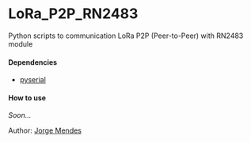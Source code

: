 # LoRa_P2P_RN2483 #
Python scripts to communication LoRa P2P (Peer-to-Peer) with RN2483 module

#### Dependencies ####
- [pyserial](https://pythonhosted.org/pyserial/)

#### How to use ####
*Soon...*


Author: [Jorge Mendes](https://github.com/Jorge-Mendes)
